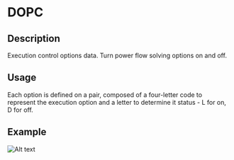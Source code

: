 # DOPC

## Description

Execution control options data. Turn power flow solving options on and off.

## Usage

Each option is defined on a pair, composed of a four-letter code to represent the execution option and a letter to determine it status - L for on, D for off.

## Example

![Alt text](docs/assets/DOPC.png)
